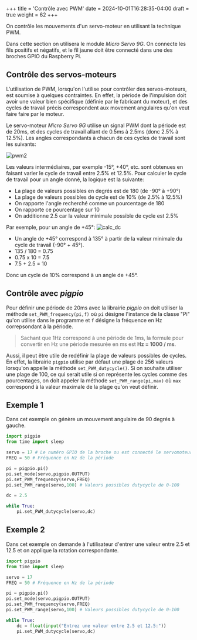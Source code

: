 +++
title = 'Contrôle avec PWM'
date = 2024-10-01T16:28:35-04:00
draft = true
weight = 62
+++


On contrôle les mouvements d'un servo-moteur en utilisant la technique PWM.

Dans cette section on utilisera le module *Micro Servo 9G*. On connecte les fils positifs et négatifs, et le fil jaune doit être connecté dans une des broches GPIO du Raspberry Pi.

## Contrôle des servos-moteurs
L'utilisation de PWM, lorsqu'on l'utilise pour contrôler des servos-moteurs, est soumise à quelques contraintes. En effet, la période de l'impulsion doit avoir une valeur bien spécifique (définie par le fabricant du moteur), et des cycles de travail précis correspondent aux movement angulaires qu'on veut faire faire par le moteur.

<!-- Si on se fie aux [spécification techniques](http://www.ee.ic.ac.uk/pcheung/teaching/DE1_EE/stores/sg90_datasheet.pdf), -->
Le servo-moteur *Micro Servo 9G* utilise un signal PWM dont la période est de 20ms, et des cycles de travail allant de 0.5ms à 2.5ms (donc 2.5% à 12.5%). Les angles correspondants à chacun de ces cycles de travail sont les suivants:

![pwm2](/420-314/images/pwm2.png)

Les valeurs intermédiaires, par exemple -15°, +40°, etc. sont obtenues en faisant varier le cycle de travail entre 2.5% et 12.5%. Pour calculer le cycle de travail pour un angle donné, la logique est la suivante:

+ La plage de valeurs possibles en degrés est de 180 (de -90° à +90°)
+ La plage de valeurs possibles de cycle est de 10% (de 2.5% à 12.5%)
+ On rapporte l'angle recherché comme un pourcentage de 180
+ On rapporte ce pourcentage sur 10
+ On additionne 2.5 car la valeur minimale possible de cycle est 2.5%
  
Par exemple, pour un angle de +45°:
![calc_dc](/420-314/images/calc_dc.png)

+ Un angle de +45° correspond à 135° à partir de la valeur minimale du cycle de travail (-90° + 45°). 
+ 135 / 180 = 0.75
+ 0.75 x 10 = 7.5
+ 7.5 + 2.5 = 10

Donc un cycle de 10% correspond à un angle de +45°.

## Contrôle avec _pigpio_
Pour définir une période de 20ms avec la librairie *pigpio* on doit utiliser la méthode ``set_PWM_frequency(pi,f)`` où ``pi`` désigne l'instance de la classe "Pi" qu'on utilise dans le programme et ``f`` désigne la fréquence en Hz correpsondant à la période. 

> Sachant que 1Hz correspond à une période de 1ms, la formule pour convertir en Hz une période mesurée en ms est **Hz = 1000 / ms**.

Aussi, il peut être utile de redéfinir la plage de valeurs possibles de cycles. En effet, la librairie ``pigpio`` utilise par défaut une plage de 256 valeurs lorsqu'on appelle la méthode ``set_PWM_dutycycle()``. Si on souhaite utiliser une plage de 100, ce qui serait utile si on représente les cycles comme des pourcentages, on doit appeler la méthode ``set_PWM_range(pi,max)`` où ``max`` correspond à la valeur maximale de la plage qu'on veut définir.


## Exemple 1
Dans cet exemple on génère un mouvement angulaire de 90 degrés à gauche.

```python
import pigpio
from time import sleep

servo = 17 # Le numéro GPIO de la broche ou est connecté le servomoteur
FREQ = 50 # Fréquence en Hz de la période

pi = pigpio.pi()
pi.set_mode(servo,pigpio.OUTPUT)
pi.set_PWM_frequency(servo,FREQ)
pi.set_PWM_range(servo,100) # Valeurs possibles dutycycle de 0-100

dc = 2.5

while True:
    pi.set_PWM_dutycycle(servo,dc)

```

## Exemple 2
Dans cet exemple on demande à l'utilisateur d'entrer une valeur entre 2.5 et 12.5 et on applique la rotation correspondante. 
```python
import pigpio
from time import sleep

servo = 17
FREQ = 50 # Fréquence en Hz de la période

pi = pigpio.pi()
pi.set_mode(servo,pigpio.OUTPUT)
pi.set_PWM_frequency(servo,FREQ)
pi.set_PWM_range(servo,100) # Valeurs possibles dutycycle de 0-100

while True:
    dc = float(input("Entrez une valeur entre 2.5 et 12.5:"))
    pi.set_PWM_dutycycle(servo,dc)
```
<!--
## Exercice 1
Faites un programmes similaire à l'exmeple 2, mais l'utilisateur doit entrer un angle entre 0 et 180 degrés au lieu d'une valeur entre 2.5 et 12.5.

```python
import pigpio
from time import sleep

servo = 17
FREQ = 50 # Fréquence en Hz de la période

pi = pigpio.pi()
pi.set_mode(servo,pigpio.OUTPUT)
pi.set_PWM_frequency(servo,FREQ)
pi.set_PWM_range(servo,100) # Valeurs possibles dutycycle de 0-100

while True:
    dc = float(input("Entrez une valeur entre 0 et 180:"))
    dc = dc / 18 + 2.5
        pi.set_PWM_dutycycle(servo,dc)
```

## Exercice 2
Utilisez un potentiomètre pour changer l'angle de rotation du servo moteur.

```python
import pigpio
from time import sleep
import busio
import adafruit_ads1x15.ads1115 as ADS
from adafruit_ads1x15.analog_in import AnalogIn

SCL = 3
SDA = 2
GAIN = 1
servo = 17
FREQ = 50 # Fréquence en Hz de la période

i2cBus = busio.I2C(SCL, SDA)
ads = ADS.ADS1115(i2cBus, GAIN)
a0 = AnalogIn(ads, 0)

pi = pigpio.pi()
pi.set_mode(servo,pigpio.OUTPUT)
pi.set_PWM_frequency(servo,FREQ)
pi.set_PWM_range(servo,100) # Valeurs possibles dutycycle de 0-100

while True:
    dc = abs(a0.value) / 3277 + 2.5
    pi.set_PWM_dutycycle(servo,dc)
```
-->
